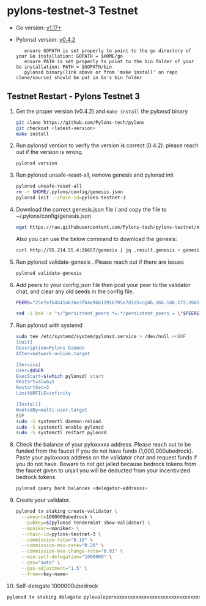 # pylons-testnet-3 Testnet

- Go version: [v1.17+](https://golang.org/dl/)
- Pylonsd version: [v0.4.2](https://github.com/Pylons-tech/pylons/releases/tag/v0.4.2)

         ensure GOPATH is set properly to point to the go directory of your Go installation: GOPATH = $HOME/go
         ensure PATH is set properly to point to the bin folder of your Go installation: PATH = $GOPATH/bin
         pylonsd binary(link above or from 'make install' on repo clone/source) should be put in Go's bin folder

## Testnet Restart - Pylons Testnet 3

1. Get the proper version (v0.4.2) and `make install` the pylonsd binary
   ```bash
   git clone https://github.com/Pylons-tech/pylons
   git checkout <latest-version>
   make install
   ``` 
2. Run pylonsd version to verify the version is correct (0.4.2).  please reach out if the version is wrong.

   ```bash
   pylonsd version
   ``` 

3. Run pylonsd unsafe-reset-all, remove genesis and pylonsd init

   ```bash
   pylonsd unsafe-reset-all
   rm -r $HOME/.pylons/config/genesis.json
   pylonsd init --chain-id=pylons-testnet-3
   ```

4. Download the correct genesis.json file (  and copy the file to ~/.pylons/config/genesis.json

   ```bash
   wget https://raw.githubusercontent.com/Pylons-tech/pylons-testnet/main/genesis.json -O ~/.pylons/config/genesis.json
   ```
   Also you can use the below command to download the genesis:
   ```bash
   curl http://95.214.55.4:26657/genesis | jq .result.genesis > genesis.json 
   ```
   
5. Run pylonsd validate-genesis .  Please reach out if there are issues

   ```bash
   pylonsd validate-genesis

   ```
   
6. Add peers to your config.json file then post your peer to the validator chat, and clear any old seeds in the config file.

   ```bash
   PEERS="25e7ef64b41a636e3fb4e9bb1191b785e7d1d5cc@46.166.140.172:26656,2c50b8171af784f1dca3d37d5dda5e90f1e1add8@95.214.55.4:26656,4f90babf520599ffe606157b0151c4c9bc0ec23f@194.163.172.115:26666,ebecc93e7865036fbdf8d3d54a624941d6e41ba1@104.200.136.57:26656,022ee5a5231a5dec014841394f8ce766d657cff5@95.214.53.132:26156,a6972be573807d34f28a337c0f7d599e0014be80@161.97.99.247:26656,515ffd755a92a47b56233143f7c25481dbe99f94@161.97.99.251:26606"

   sed -i.bak -e "s/^persistent_peers *=.*/persistent_peers = \"$PEERS\"/" $HOME/.pylons/config/config.toml
   ```

7. Run pylonsd with systemd

   ```bash
   sudo tee /etc/systemd/system/pylonsd.service > /dev/null <<EOF  
   [Unit]
   Description=Pylons Daemon
   After=network-online.target

   [Service]
   User=$USER
   ExecStart=$(which pylonsd) start
   Restart=always
   RestartSec=3
   LimitNOFILE=infinity

   [Install]
   WantedBy=multi-user.target
   EOF
   sudo -S systemctl daemon-reload
   sudo -S systemctl enable pylonsd
   sudo -S systemctl restart pylonsd

   ```

8. Check the balance of your pyloxxxxx address. Please reach out to be funded from the faucet if you do not have funds (1,000,000ubedrock). Paste your pyloxxxxx address on the validator chat and request funds if you do not have. Beware to not get jailed because bedrock tokens from the faucet given to unjail you will be deducted from your incentivized bedrock tokens.

   ```bash
   pylonsd query bank balances <delegator-addresss>

   ```
   
9. Create your validator.

   ```bash
   pylonsd tx staking create-validator \
     --amount=1000000ubedrock \
     --pubkey=$(pylonsd tendermint show-validator) \
     --moniker=<moniker> \
     --chain-id=pylons-testnet-3 \
     --commission-rate="0.10" \
     --commission-max-rate="0.20" \
     --commission-max-change-rate="0.01" \
     --min-self-delegation="1000000" \
     --gas="auto" \
     --gas-adjustment="1.5" \
     --from=<key-name>

   ```
10. Self-delegate 1000000ubedrock 

   ```bash
   pylonsd tx staking delegate pylovaloperxxxxxxxxxxxxxxxxxxxxxxxxxxxxxxxxxxxxxxx 1000000ubedrock --from=<key-name> --broadcast-mode=async --chain-id=pylons-testnet-3 -y
   ```
 
